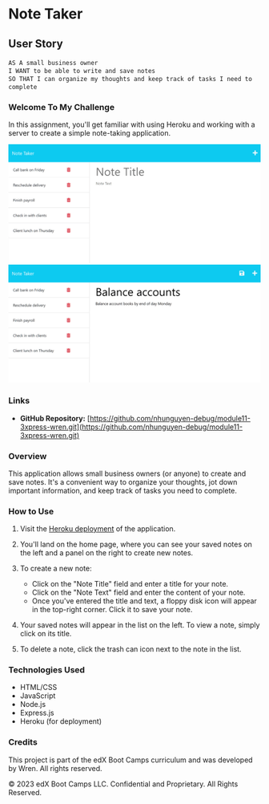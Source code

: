 # Note Taker

## User Story

```
AS A small business owner
I WANT to be able to write and save notes
SO THAT I can organize my thoughts and keep track of tasks I need to complete
```

### Welcome To My Challenge

In this assignment, you'll get familiar with using Heroku and working with a server to create a simple note-taking application.

![Demo Screenshot 1](./Assets/demo-1.png)
![Demo Screenshot 2](./Assets/demo-2.png)

### Links

- **GitHub Repository:** [https://github.com/nhunguyen-debug/module11-3xpress-wren.git](https://github.com/nhunguyen-debug/module11-3xpress-wren.git)


### Overview

This application allows small business owners (or anyone) to create and save notes. It's a convenient way to organize your thoughts, jot down important information, and keep track of tasks you need to complete.

### How to Use

1. Visit the [Heroku deployment](https://module11-from-rice.herokuapp.com/) of the application.

2. You'll land on the home page, where you can see your saved notes on the left and a panel on the right to create new notes.

3. To create a new note:
   - Click on the "Note Title" field and enter a title for your note.
   - Click on the "Note Text" field and enter the content of your note.
   - Once you've entered the title and text, a floppy disk icon will appear in the top-right corner. Click it to save your note.

4. Your saved notes will appear in the list on the left. To view a note, simply click on its title.

5. To delete a note, click the trash can icon next to the note in the list.

### Technologies Used

- HTML/CSS
- JavaScript
- Node.js
- Express.js
- Heroku (for deployment)

### Credits

This project is part of the edX Boot Camps curriculum and was developed by Wren. All rights reserved.

© 2023 edX Boot Camps LLC. Confidential and Proprietary. All Rights Reserved.
